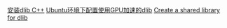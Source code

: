 [安装dlib C++](https://blog.51cto.com/u_15323724/3289651)
[Ubuntu环境下配置使用GPU加速的dlib](https://blog.csdn.net/xue_csdn/article/details/103264683)
 [Create a shared library for dlib](https://stackoverflow.com/questions/33996361/create-a-shared-library-for-dlib)